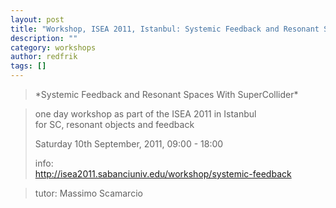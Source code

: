 ```yaml
---
layout: post
title: "Workshop, ISEA 2011, Istanbul: Systemic Feedback and Resonant Spaces"
description: ""
category: workshops
author: redfrik
tags: []
---
```

<blockquote><p>*Systemic Feedback and Resonant Spaces With SuperCollider*</p></blockquote>
<blockquote><p>one day workshop as part of the ISEA 2011 in Istanbul<br />
for SC, resonant objects and feedback</p>
<p>Saturday 10th September, 2011, 09:00 - 18:00</p>
<p>info:<br />
<a href="http://isea2011.sabanciuniv.edu/workshop/systemic-feedback">http://isea2011.sabanciuniv.edu/workshop/systemic-feedback</a></p></blockquote>
<blockquote><p>tutor: <span>Massimo Scamarcio</span></p></blockquote>
